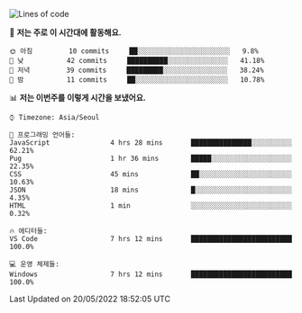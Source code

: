 <!--START_SECTION:waka-->

![Lines of code](https://img.shields.io/badge/%EC%A0%80%EB%8A%94%20%EC%97%AC%ED%83%9C%EA%B9%8C%EC%A7%80%20-54%20Thousand%20%EC%A4%84%EC%9D%98%20%EC%BD%94%EB%93%9C%EB%A5%BC%20%EC%9E%91%EC%84%B1%ED%96%88%EC%96%B4%EC%9A%94.-blue)

🐤 **저는 주로 이 시간대에 활동해요.** 

```text
🌞 아침         10 commits     ██░░░░░░░░░░░░░░░░░░░░░░░   9.8% 
🌆 낮　         42 commits     ██████████░░░░░░░░░░░░░░░   41.18% 
🌃 저녁         39 commits     █████████░░░░░░░░░░░░░░░░   38.24% 
🌙 밤　         11 commits     ██░░░░░░░░░░░░░░░░░░░░░░░   10.78%

```


📊 **저는 이번주를 이렇게 시간을 보냈어요.** 

```text
⌚︎ Timezone: Asia/Seoul

💬 프로그래밍 언어들: 
JavaScript               4 hrs 28 mins       ███████████████░░░░░░░░░░   62.21% 
Pug                      1 hr 36 mins        █████░░░░░░░░░░░░░░░░░░░░   22.35% 
CSS                      45 mins             ██░░░░░░░░░░░░░░░░░░░░░░░   10.63% 
JSON                     18 mins             █░░░░░░░░░░░░░░░░░░░░░░░░   4.35% 
HTML                     1 min               ░░░░░░░░░░░░░░░░░░░░░░░░░   0.32%

🔥 에디터들: 
VS Code                  7 hrs 12 mins       █████████████████████████   100.0%

💻 운영 체제들: 
Windows                  7 hrs 12 mins       █████████████████████████   100.0%

```


 Last Updated on 20/05/2022 18:52:05 UTC
<!--END_SECTION:waka-->
